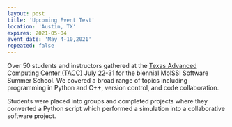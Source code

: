 ```yaml
---
layout: post
title: 'Upcoming Event Test'
location: 'Austin, TX'
expires: 2021-05-04
event_date: 'May 4-10,2021'
repeated: false
---
```


Over 50 students and instructors gathered at the [Texas Advanced Computing Center (TACC)](https://www.tacc.utexas.edu) July 22-31 for the biennial MolSSI Software Summer School. We covered a broad range of topics including programming in Python and C++, version control, and code collaboration.

Students were placed into groups and completed projects where they converted a Python script which performed a simulation into a collaborative software project.
